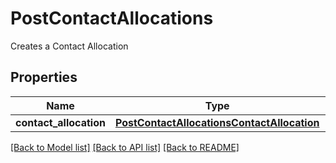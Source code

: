 # PostContactAllocations

Creates a Contact Allocation
## Properties
Name | Type | Description | Notes
------------ | ------------- | ------------- | -------------
**contact_allocation** | [**PostContactAllocationsContactAllocation**](PostContactAllocationsContactAllocation.md) |  | 

[[Back to Model list]](../README.md#documentation-for-models) [[Back to API list]](../README.md#documentation-for-api-endpoints) [[Back to README]](../README.md)


